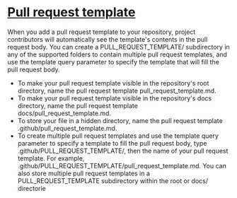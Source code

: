 # [Pull request template](https://docs.github.com/en/communities/using-templates-to-encourage-useful-issues-and-pull-requests/creating-a-pull-request-template-for-your-repository)
When you add a pull request template to your repository, project contributors will automatically see the template's contents in the pull request body.
You can create a PULL_REQUEST_TEMPLATE/ subdirectory in any of the supported folders to contain multiple pull request templates, and use the template
query parameter to specify the template that will fill the pull request body.

- To make your pull request template visible in the repository's root directory, name the pull request template pull_request_template.md.
- To make your pull request template visible in the repository's docs directory, name the pull request template docs/pull_request_template.md.
- To store your file in a hidden directory, name the pull request template .github/pull_request_template.md.
- To create multiple pull request templates and use the template query parameter to specify a template to fill the pull request body, type .github/PULL_REQUEST_TEMPLATE/, then the name of your pull request template. For example, .github/PULL_REQUEST_TEMPLATE/pull_request_template.md. You can also store multiple pull request templates in a PULL_REQUEST_TEMPLATE subdirectory within the root or docs/ directorie

